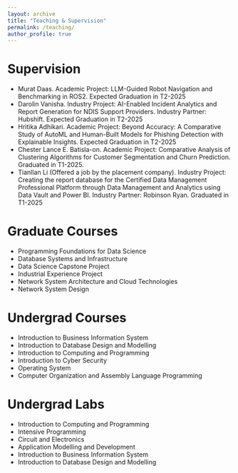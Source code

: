 ```yaml
---
layout: archive
title: "Teaching & Supervision"
permalink: /teaching/
author_profile: true
---
```

Supervision
=====
* Murat Daas. Academic Project: LLM-Guided Robot Navigation and Benchmarking in ROS2. Expected Graduation in T2-2025
* Darolin Vanisha. Industry Project: AI-Enabled Incident Analytics and Report Generation for NDIS Support Providers. Industry Partner: Hubshift. Expected Graduation in T2-2025
* Hritika Adhikari. Academic Project: Beyond Accuracy: A Comparative Study of AutoML and Human-Built Models for Phishing Detection with Explainable Insights. Expected Graduation in T2-2025
* Chester Lance E. Batisla-on. Academic Project: Comparative Analysis of Clustering Algorithms for Customer Segmentation and Churn Prediction. Graduated in T1-2025.
* Tianllan Li (Offered a job by the placement company). Industry Project: Creating the report database for the Certified Data Management Professional Platform through Data Management and Analytics using Data Vault and Power BI. Industry Partner: Robinson Ryan. Graduated in T1-2025


Graduate Courses
=====

* Programming Foundations for Data Science
* Database Systems and Infrastructure
* Data Science Capstone Project
* Industrial Experience Project
* Network System Architecture and Cloud Technologies
* Network System Design        

Undergrad Courses
====

*	Introduction to Business Information System
*	Introduction to Database Design and Modelling
*	Introduction to Computing and Programming
*	Introduction to Cyber Security
*	Operating System
*	Computer Organization and Assembly Language Programming

Undergrad Labs
=====
*	Introduction to Computing and Programming
*	Intensive Programming
*	Circuit and Electronics
*	Application Modelling and Development
*	Introduction to Business Information System
*	Introduction to Database Design and Modelling

